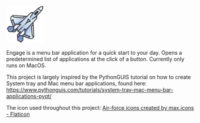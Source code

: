 <img src="jet.png" width="100">

Engage is a menu bar application for a quick start to your day. Opens a predetermined list of  applications at the click of a button. Currently only runs on MacOS. 

This project is largely inspired by the PythonGUIS tutorial on how to create System tray and Mac menu bar applications, found here: https://www.pythonguis.com/tutorials/system-tray-mac-menu-bar-applications-pyqt/



The icon used throughout this project: <a href="https://www.flaticon.com/free-icons/air-force" title="air-force icons">Air-force icons created by max.icons - Flaticon</a>